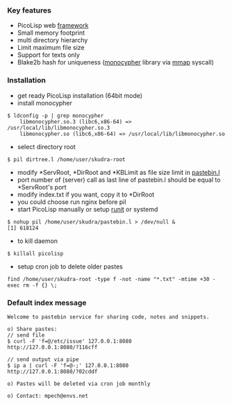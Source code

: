 ### Key features
* PicoLisp web [framework](http://software-lab.de/doc/app.html)
* Small memory footprint
* multi directory hierarchy
* Limit maximum file size
* Support for texts only
* Blake2b hash for uniqueness ([monocypher](https://monocypher.org) library
via [mmap](https://en.wikipedia.org/wiki/Mmap) syscall)

### Installation
* get ready PicoLisp installation (64bit mode)
* install monocypher
```
$ ldconfig -p | grep monocypher
    libmonocypher.so.3 (libc6,x86-64) => /usr/local/lib/libmonocypher.so.3
    libmonocypher.so (libc6,x86-64) => /usr/local/lib/libmonocypher.so
```
* select directory root
```
$ pil dirtree.l /home/user/skudra-root
```
* modify *ServRoot, *DirRoot and *KBLimit as file size limit in [pastebin.l](pastebin.l)
* port number of (server) call as last line of pastebin.l should be equal to *ServRoot's port
* modify index.txt if you want, copy it to *DirRoot
* you could choose run nginx before pil
* start PicoLisp manually or setup [runit](http://smarden.org/runit/) or systemd
```
$ nohup pil /home/user/skudra/pastebin.l > /dev/null &
[1] 618124
```
* to kill daemon
```
$ killall picolisp
```
* setup cron job to delete older pastes
```
find /home/user/skudra-root -type f -not -name "*.txt" -mtime +30 -exec rm -f {} \;
```

### Default index message
```
Welcome to pastebin service for sharing code, notes and snippets.

o) Share pastes:
// send file
$ curl -F 'f=@/etc/issue' 127.0.0.1:8080
http://127.0.0.1:8080/?116cff

// send output via pipe
$ ip a | curl -F 'f=@-;' 127.0.0.1:8080
http://127.0.0.1:8080/?02cddf

o) Pastes will be deleted via cron job monthly

o) Contact: mpech@envs.net
```
